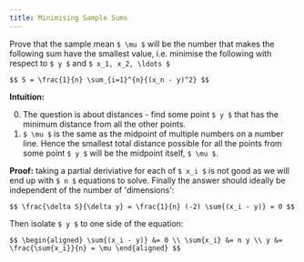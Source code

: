 ```yaml
---
title: Minimising Sample Sums
---
```


Prove that the sample mean `$ \mu $` will be the number that makes
the following sum have the smallest value, i.e. minimise the following
with respect to `$ y $` and `$ x_1, x_2, \ldots $`

`$$
S = \frac{1}{n} \sum_{i=1}^{n}{(x_n - y)^2}
$$`

**Intuition:**

0. The question is about distances - find some point `$ y $` that has the
   minimum distance from all the other points.
0. `$ \mu $` is the same as the midpoint of multiple numbers on a number
   line. Hence the smallest total distance possible for all the points
   from some point `$ y $` will be the midpoint itself, `$ \mu $`.

**Proof:** taking a partial deriviative for each of `$ x_i $` is not good
as we will end up with `$ n $` equations to solve. Finally the answer
should ideally be independent of the number of 'dimensions':

`$$
\frac{\delta S}{\delta y} = \frac{1}{n} (-2) \sum{(x_i - y)} = 0
$$`

Then isolate `$ y $` to one side of the equation:

`$$
\begin{aligned}
\sum{(x_i - y)} &= 0 \\
      \sum{x_i} &= n y \\
              y &= \frac{\sum{x_i}}{n} = \mu
\end{aligned}
$$`
